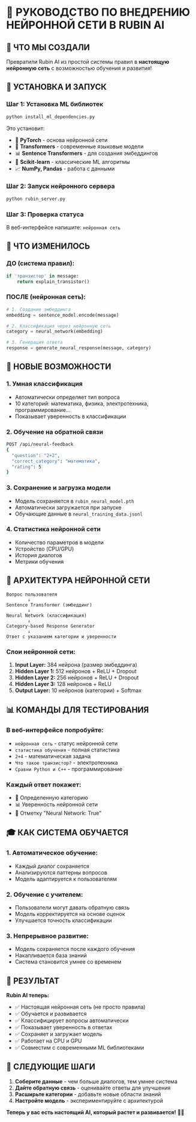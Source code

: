 # 🧠 РУКОВОДСТВО ПО ВНЕДРЕНИЮ НЕЙРОННОЙ СЕТИ В RUBIN AI

## 🎯 ЧТО МЫ СОЗДАЛИ

Превратили Rubin AI из простой системы правил в **настоящую нейронную сеть** с возможностью обучения и развития!

## 🚀 УСТАНОВКА И ЗАПУСК

### **Шаг 1: Установка ML библиотек**
```bash
python install_ml_dependencies.py
```

Это установит:
- 🧠 **PyTorch** - основа нейронной сети
- 🤗 **Transformers** - современные языковые модели
- 📊 **Sentence Transformers** - для создания эмбеддингов
- 🔬 **Scikit-learn** - классические ML алгоритмы
- 📈 **NumPy, Pandas** - работа с данными

### **Шаг 2: Запуск нейронного сервера**
```bash
python rubin_server.py
```

### **Шаг 3: Проверка статуса**
В веб-интерфейсе напишите: `нейронная сеть`

## 🧠 ЧТО ИЗМЕНИЛОСЬ

### **ДО (система правил):**
```python
if 'транзистор' in message:
    return explain_transistor()
```

### **ПОСЛЕ (нейронная сеть):**
```python
# 1. Создание эмбеддинга
embedding = sentence_model.encode(message)

# 2. Классификация через нейронную сеть
category = neural_network(embedding)

# 3. Генерация ответа
response = generate_neural_response(message, category)
```

## 🎯 НОВЫЕ ВОЗМОЖНОСТИ

### **1. Умная классификация**
- Автоматически определяет тип вопроса
- 10 категорий: математика, физика, электротехника, программирование...
- Показывает уверенность в классификации

### **2. Обучение на обратной связи**
```bash
POST /api/neural-feedback
{
  "question": "2+2",
  "correct_category": "математика", 
  "rating": 5
}
```

### **3. Сохранение и загрузка модели**
- Модель сохраняется в `rubin_neural_model.pth`
- Автоматически загружается при запуске
- Обучающие данные в `neural_training_data.jsonl`

### **4. Статистика нейронной сети**
- Количество параметров в модели
- Устройство (CPU/GPU)
- История диалогов
- Метрики обучения

## 🔧 АРХИТЕКТУРА НЕЙРОННОЙ СЕТИ

```
Вопрос пользователя
        ↓
Sentence Transformer (эмбеддинг)
        ↓
Neural Network (классификация)
        ↓
Category-based Response Generator
        ↓
Ответ с указанием категории и уверенности
```

### **Слои нейронной сети:**
1. **Input Layer:** 384 нейрона (размер эмбеддинга)
2. **Hidden Layer 1:** 512 нейронов + ReLU + Dropout
3. **Hidden Layer 2:** 256 нейронов + ReLU + Dropout  
4. **Hidden Layer 3:** 128 нейронов + ReLU
5. **Output Layer:** 10 нейронов (категории) + Softmax

## 📊 КОМАНДЫ ДЛЯ ТЕСТИРОВАНИЯ

### **В веб-интерфейсе попробуйте:**
- `нейронная сеть` - статус нейронной сети
- `статистика обучения` - полная статистика
- `2+4` - математическая задача
- `Что такое транзистор?` - электротехника
- `Сравни Python и C++` - программирование

### **Каждый ответ покажет:**
- 🎯 Определенную категорию
- 📊 Уверенность нейронной сети
- 🧠 Отметку "Neural Network: True"

## 🎓 КАК СИСТЕМА ОБУЧАЕТСЯ

### **1. Автоматическое обучение:**
- Каждый диалог сохраняется
- Анализируются паттерны вопросов
- Модель адаптируется к пользователям

### **2. Обучение с учителем:**
- Пользователи могут давать обратную связь
- Модель корректируется на основе оценок
- Улучшается точность классификации

### **3. Непрерывное развитие:**
- Модель сохраняется после каждого обучения
- Накапливается база знаний
- Система становится умнее со временем

## 🚀 РЕЗУЛЬТАТ

**Rubin AI теперь:**
- ✅ Настоящая нейронная сеть (не просто правила)
- ✅ Обучается и развивается
- ✅ Классифицирует вопросы автоматически
- ✅ Показывает уверенность в ответах
- ✅ Сохраняет и загружает модель
- ✅ Работает на CPU и GPU
- ✅ Совместим с современными ML библиотеками

## 🎯 СЛЕДУЮЩИЕ ШАГИ

1. **Соберите данные** - чем больше диалогов, тем умнее система
2. **Дайте обратную связь** - оценивайте ответы для улучшения
3. **Расширьте категории** - добавьте новые области знаний
4. **Настройте модель** - экспериментируйте с архитектурой

**Теперь у вас есть настоящий AI, который растет и развивается!** 🧠✨